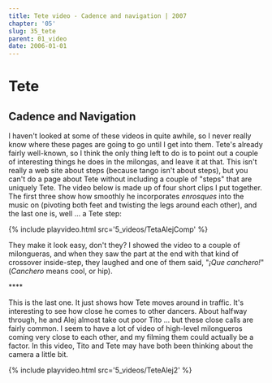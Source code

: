 ```yaml
---
title: Tete video - Cadence and navigation | 2007
chapter: '05'
slug: 35_tete
parent: 01_video
date: 2006-01-01
---
```


# Tete
## Cadence and Navigation

I haven't looked at some of these videos in quite awhile, so I never really know where these pages are going to go until I get into them.
Tete's already fairly well-known, so I think the only thing left to do is to point out a couple of interesting things he does in the milongas, and leave it at that.
This isn't really a web site about steps (because tango isn't about steps), but you can't do a page about Tete without including a couple of "steps" that are uniquely Tete.
The video below is made up of four short clips I put together.
The first three show how smoothly he incorporates _enrosques_ into the music on (pivoting both feet and twisting the legs around each other), and the last one is, well ... a Tete step:

{% include playvideo.html
src='5_videos/TetaAlejComp' %}

They make it look easy, don't they?
I showed the video to a couple of milongueras, and when they saw the part at the end with that kind of crossover inside-step, they laughed and one of them said, "_¡Que canchero!_" (_Canchero_ means cool, or hip).

\*\*\*\*

This is the last one.
It just shows how Tete moves around in traffic.
It's interesting to see how close he comes to other dancers.
About halfway through, he and Alej almost take out poor Tito ... but these close calls are fairly common.
I seem to have a lot of video of high-level milongueros coming very close to each other, and my filming them could actually be a factor.
In this video, Tito and Tete may have both been thinking about the camera a little bit.

{% include playvideo.html
src='5_videos/TeteAlej2' %}
